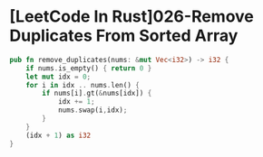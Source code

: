 # [LeetCode In Rust]026-Remove Duplicates From Sorted Array


<!--more-->

```rust
pub fn remove_duplicates(nums: &mut Vec<i32>) -> i32 {
    if nums.is_empty() { return 0 }
    let mut idx = 0;
    for i in idx .. nums.len() {
        if nums[i].gt(&nums[idx]) {
            idx += 1;
            nums.swap(i,idx);
        }
    }
    (idx + 1) as i32
}
```

